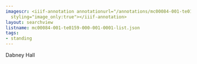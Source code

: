 ```yaml
---
imagescr: <iiif-annotation annotationurl="/annotations/mc00084-001-te0159-000-001-0001-7.json"
  styling="image_only:true"></iiif-annotation>
layout: searchview
listname: mc00084-001-te0159-000-001-0001-list.json
tags:
- standing
---
```

Dabney Hall
